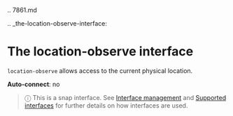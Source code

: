 .. 7861.md

.. _the-location-observe-interface:

# The location-observe interface

`location-observe` allows access to the current physical location.

**Auto-connect**: no

> ⓘ  This is a snap interface. See [Interface management](interface-management.md) and [Supported interfaces](supported-interfaces.md) for further details on how interfaces are used.